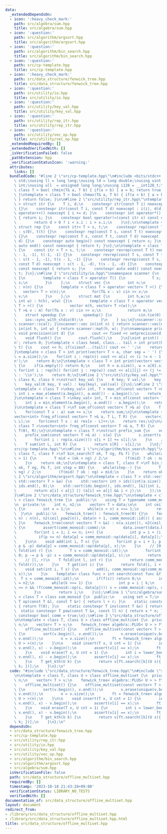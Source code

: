 ```yaml
---
data:
  _extendedDependsOn:
  - icon: ':heavy_check_mark:'
    path: src/algebra/sum.hpp
    title: src/algebra/sum.hpp
  - icon: ':question:'
    path: src/algorithm/argsort.hpp
    title: src/algorithm/argsort.hpp
  - icon: ':question:'
    path: src/algorithm/bin_search.hpp
    title: src/algorithm/bin_search.hpp
  - icon: ':question:'
    path: src/cp-template.hpp
    title: src/cp-template.hpp
  - icon: ':heavy_check_mark:'
    path: src/data_structure/fenwick_tree.hpp
    title: src/data_structure/fenwick_tree.hpp
  - icon: ':question:'
    path: src/utility/io.hpp
    title: src/utility/io.hpp
  - icon: ':question:'
    path: src/utility/key_val.hpp
    title: src/utility/key_val.hpp
  - icon: ':question:'
    path: src/utility/rep_itr.hpp
    title: src/utility/rep_itr.hpp
  - icon: ':question:'
    path: src/utility/vec_op.hpp
    title: src/utility/vec_op.hpp
  _extendedRequiredBy: []
  _extendedVerifiedWith: []
  _isVerificationFailed: false
  _pathExtension: hpp
  _verificationStatusIcon: ':warning:'
  attributes:
    links: []
  bundledCode: "#line 2 \"src/cp-template.hpp\"\n#include <bits/stdc++.h>\nusing namespace\
    \ std;\nusing ll = long long;\nusing ld = long double;\nusing uint = unsigned\
    \ int;\nusing ull  = unsigned long long;\nusing i128 = __int128_t;\ntemplate <\
    \ class T > bool chmin(T& a, T b) { if(a > b) { a = b; return true; } return false;\
    \ }\ntemplate < class T > bool chmax(T& a, T b) { if(a < b) { a = b; return true;\
    \ } return false; }\n\n#line 2 \"src/utility/rep_itr.hpp\"\ntemplate < class T\
    \ > struct itr {\n    T i, d;\n    constexpr itr(const T i) noexcept : i(i), d(1)\
    \ {}\n    constexpr itr(const T i, const T d) noexcept : i(i), d(d) {}\n    void\
    \ operator++() noexcept { i += d; }\n    constexpr int operator*() const noexcept\
    \ { return i; }\n    constexpr bool operator!=(const itr x) const noexcept {\n\
    \        return d > 0 ? i < x.i : i > x.i;\n    }\n};\n\ntemplate < class T >\
    \ struct rep {\n    const itr< T > s, t;\n    constexpr rep(const T t) noexcept\
    \ : s(0), t(t) {}\n    constexpr rep(const T s, const T t) noexcept : s(s), t(t)\
    \ {}\n    constexpr rep(const T s, const T t, const T d) noexcept : s(s, d), t(t,\
    \ d) {}\n    constexpr auto begin() const noexcept { return s; }\n    constexpr\
    \ auto end() const noexcept { return t; }\n};\n\ntemplate < class T > struct revrep\
    \ {\n    const itr < T > s, t;\n    constexpr revrep(const T t) noexcept : s(t\
    \ - 1, -1), t(-1, -1) {}\n    constexpr revrep(const T s, const T t) noexcept\
    \ : s(t - 1, -1), t(s - 1, -1) {}\n    constexpr revrep(const T s, const T t,\
    \ const T d) noexcept : s(t - 1, -d), t(s - 1, -d) {}\n    constexpr auto begin()\
    \ const noexcept { return s; }\n    constexpr auto end() const noexcept { return\
    \ t; }\n};\n#line 2 \"src/utility/io.hpp\"\nnamespace scanner {\n    struct sca\
    \ {\n        template < class T > operator T() {\n            T s; cin >> s; return\
    \ s;\n        }\n    };\n    struct vec {\n        int n;\n        vec(int n)\
    \ : n(n) {}\n        template < class T > operator vector< T >() {\n         \
    \   vector< T > v(n);\n            for(T& x : v) cin >> x;\n            return\
    \ v;\n        }\n    };\n    struct mat {\n        int h,w;\n        mat(int h,\
    \ int w) : h(h), w(w) {}\n        template < class T > operator vector< vector<\
    \ T > >() {\n            vector m(h, vector< T >(w));\n            for(vector<\
    \ T >& v : m) for(T& x : v) cin >> x;\n            return m;\n        }\n    };\n\
    \    struct speedup {\n        speedup() {\n            cin.tie(0);\n        \
    \    ios::sync_with_stdio(0);\n        }\n    } su;\n}\nscanner::sca in() { return\
    \ scanner::sca(); }\nscanner::vec in(int n) { return scanner::vec(n); }\nscanner::mat\
    \ in(int h, int w) { return scanner::mat(h, w); }\n\nnamespace printer {\n   \
    \ void precision(int d) {\n        cout << fixed << setprecision(d);\n    }\n\
    \    void flush() {\n        cout.flush();\n    }\n}\nint print() { cout << '\\\
    n'; return 0; }\ntemplate < class head, class... tail > int print(head&& h, tail&&...\
    \ t) {\n    cout << h; if(sizeof...(tail)) cout << ' ';\n    return print(forward<tail>(t)...);\n\
    }\ntemplate < class T > int print(vector< T > a, char sep = ' ') {\n    int n\
    \ = a.size();\n    for(int i : rep(n)) cout << a[i] << (i != n - 1 ? sep : '\\\
    n');\n    return 0;\n}\ntemplate < class T > int print(vector< vector< T > > a)\
    \ {\n    if(a.empty()) return 0;\n    int h = a.size(), w = a[0].size();\n   \
    \ for(int i : rep(h)) for(int j : rep(w)) cout << a[i][j] << (j != w - 1 ? ' '\
    \ : '\\n');\n    return 0;\n}\n#line 2 \"src/utility/key_val.hpp\"\ntemplate <\
    \ class K, class V >\nstruct key_val {\n    K key; V val;\n    key_val() {}\n\
    \    key_val(K key, V val) : key(key), val(val) {}\n};\n#line 2 \"src/utility/vec_op.hpp\"\
    \ntemplate < class T >\nkey_val< int, T > max_of(const vector< T >& a) {\n   \
    \ int i = max_element(a.begin(), a.end()) - a.begin();\n    return {i, a[i]};\n\
    }\n\ntemplate < class T >\nkey_val< int, T > min_of(const vector< T >& a) {\n\
    \    int i = min_element(a.begin(), a.end()) - a.begin();\n    return {i, a[i]};\n\
    }\n\ntemplate < class T >\nT sum_of(const vector< T >& a) {\n    T sum = 0;\n\
    \    for(const T x : a) sum += x;\n    return sum;\n}\n\ntemplate < class T >\n\
    vector<int> freq_of(const vector< T >& a, T L, T R) {\n    vector<int> res(R -\
    \ L);\n    for(const T x : a) res[x - L]++;\n    return res;\n}\n\ntemplate <\
    \ class T >\nvector<int> freq_of(const vector< T >& a, T R) {\n    return freq_of(a,\
    \ T(0), R);\n}\n\ntemplate < class T >\nstruct prefix_sum {\n    vector< T > s;\n\
    \    prefix_sum(const vector< T >& a) : s(a) {\n        s.insert(s.begin(), T(0));\n\
    \        for(int i : rep(a.size())) s[i + 1] += s[i];\n    }\n    // [L, R)\n\
    \    T sum(int L, int R) {\n        return s[R] - s[L];\n    }\n};\n#line 16 \"\
    src/cp-template.hpp\"\n\n#line 1 \"src/algorithm/bin_search.hpp\"\ntemplate <\
    \ class T, class F >\nT bin_search(T ok, T ng, F& f) {\n    while(abs(ok - ng)\
    \ > 1) {\n        T mid = (ok + ng) / 2;\n        (f(mid) ? ok : ng) = mid;\n\
    \    }\n    return ok;\n}\n\ntemplate < class T, class F >\nT bin_search_real(T\
    \ ok, T ng, F& f, int step = 80) {\n    while(step--) {\n        T mid = (ok +\
    \ ng) / 2;\n        (f(mid) ? ok : ng) = mid;\n    }\n    return ok;\n}\n#line\
    \ 2 \"src/algorithm/argsort.hpp\"\n\ntemplate < class T > std::vector< int > argsort(const\
    \ std::vector< T > &a) {\n    std::vector< int > ids((int)a.size());\n    std::iota(ids.begin(),\
    \ ids.end(), 0);\n    std::sort(ids.begin(), ids.end(), [&](int i, int j) {\n\
    \        return a[i] < a[j] || (a[i] == a[j] && i < j);\n    });\n    return ids;\n\
    }\n#line 2 \"src/data_structure/fenwick_tree.hpp\"\n\ntemplate < class comm_monoid\
    \ > class fenwick_tree {\n  public:\n    using T = typename comm_monoid::set;\n\
    \n  private:\n    int n, n2;\n    vector< T > data;\n\n    int ceil_pow2(int n)\
    \ {\n        int x = 1;\n        while(x < n) x <<= 1;\n        return x;\n  \
    \  }\n\n  public:\n    fenwick_tree() : fenwick_tree(0) {}\n    fenwick_tree(int\
    \ n) : n(n), n2(ceil_pow2(n)), data(n + 1, comm_monoid::id()) { assert(comm_monoid::comm);\
    \ }\n    fenwick_tree(const vector< T > &a) : n(a.size()), n2(ceil_pow2(n)), data(a)\
    \ {\n        assert(comm_monoid::comm);\n        data.insert(data.begin(), {comm_monoid::id()});\n\
    \        for(int i = 1; i <= n; i++) {\n            int p = i + (i & -i);\n  \
    \          if(p <= n) data[p] = comm_monoid::op(data[i], data[p]);\n        }\n\
    \    }\n\n    void add(int i, T x) {\n        for(int p = i + 1; p <= n; p +=\
    \ p & -p) data[p] = comm_monoid::op(data[p], x);\n    }\n    // [0, r)\n    T\
    \ fold(int r) {\n        T s = comm_monoid::id();\n        for(int p = r; p >\
    \ 0; p -= p & -p) s = comm_monoid::op(data[p], s);\n        return s;\n    }\n\
    \    // [l, r)\n    T fold(int l, int r) {\n        return comm_monoid::op(comm_monoid::inv(fold(l)),\
    \ fold(r));\n    }\n    T get(int i) {\n        return fold(i, i + 1);\n    }\n\
    \    void set(int i, T x) {\n        add(i, comm_monoid::op(comm_monoid::inv(get(i)),\
    \ x));\n    }\n    template< class func > int search(const func &f) {\n      \
    \  T s = comm_monoid::id();\n        if(f(s)) return 0;\n        int i = 0, k\
    \ = n2;\n        while(k >>= 1) {\n            int p = i | k;\n            if(p\
    \ <= n && !f(comm_monoid::op(s, data[p]))) s = comm_monoid::op(s, data[i = p]);\n\
    \        }\n        return i;\n    }\n};\n#line 1 \"src/algebra/sum.hpp\"\ntemplate\
    \ < class T > class sum_monoid {\n  public:\n    using set = T;\n    static constexpr\
    \ T op(const T &l, const T &r) { return l + r; }\n    static constexpr T id()\
    \ { return T(0); }\n    static constexpr T inv(const T &x) { return -x; }\n  \
    \  static constexpr T pow(const T &x, const ll n) { return x * n; }\n    static\
    \ constexpr bool comm = true;\n};\n#line 3 \"src/data_structure/offline_multiset.hpp\"\
    \n\ntemplate < class T, class U > class offline_multiset {\n  private:\n    int\
    \ n;\n    vector< T > v;\n    fenwick_tree< algebra::PLUS< U > > ft;\n\n  public:\n\
    \    offline_multiset() {}\n    offline_multiset(const vector< T > &x) : v(x)\
    \ {\n        sort(v.begin(), v.end());\n        v.erase(unique(v.begin(), v.end()),\
    \ v.end());\n        n = v.size();\n        ft = fenwick_tree< algebra::PLUS<\
    \ U > >(n);\n    }\n\n    void insert(T x, U cnt = 1) {\n        int i = lower_bound(v.begin(),\
    \ v.end(), x) - v.begin();\n        assert(v[i] == x);\n        ft.add(i, +cnt);\n\
    \    }\n    void erase(T x, U cnt = 1) {\n        int i = lower_bound(v.begin(),\
    \ v.end(), x) - v.begin();\n        assert(v[i] == x);\n        ft.add(i, -cnt);\n\
    \    }\n    T get_kth(U k) {\n        return v[ft.search([k](U s){ return s >=\
    \ k; })];\n    }\n};\n"
  code: "#include \"src/data_structure/fenwick_tree.hpp\"\n#include \"src/algebra/sum.hpp\"\
    \n\ntemplate < class T, class U > class offline_multiset {\n  private:\n    int\
    \ n;\n    vector< T > v;\n    fenwick_tree< algebra::PLUS< U > > ft;\n\n  public:\n\
    \    offline_multiset() {}\n    offline_multiset(const vector< T > &x) : v(x)\
    \ {\n        sort(v.begin(), v.end());\n        v.erase(unique(v.begin(), v.end()),\
    \ v.end());\n        n = v.size();\n        ft = fenwick_tree< algebra::PLUS<\
    \ U > >(n);\n    }\n\n    void insert(T x, U cnt = 1) {\n        int i = lower_bound(v.begin(),\
    \ v.end(), x) - v.begin();\n        assert(v[i] == x);\n        ft.add(i, +cnt);\n\
    \    }\n    void erase(T x, U cnt = 1) {\n        int i = lower_bound(v.begin(),\
    \ v.end(), x) - v.begin();\n        assert(v[i] == x);\n        ft.add(i, -cnt);\n\
    \    }\n    T get_kth(U k) {\n        return v[ft.search([k](U s){ return s >=\
    \ k; })];\n    }\n};\n"
  dependsOn:
  - src/data_structure/fenwick_tree.hpp
  - src/cp-template.hpp
  - src/utility/rep_itr.hpp
  - src/utility/io.hpp
  - src/utility/key_val.hpp
  - src/utility/vec_op.hpp
  - src/algorithm/bin_search.hpp
  - src/algorithm/argsort.hpp
  - src/algebra/sum.hpp
  isVerificationFile: false
  path: src/data_structure/offline_multiset.hpp
  requiredBy: []
  timestamp: '2023-10-18 21:43:28+09:00'
  verificationStatus: LIBRARY_NO_TESTS
  verifiedWith: []
documentation_of: src/data_structure/offline_multiset.hpp
layout: document
redirect_from:
- /library/src/data_structure/offline_multiset.hpp
- /library/src/data_structure/offline_multiset.hpp.html
title: src/data_structure/offline_multiset.hpp
---
```

